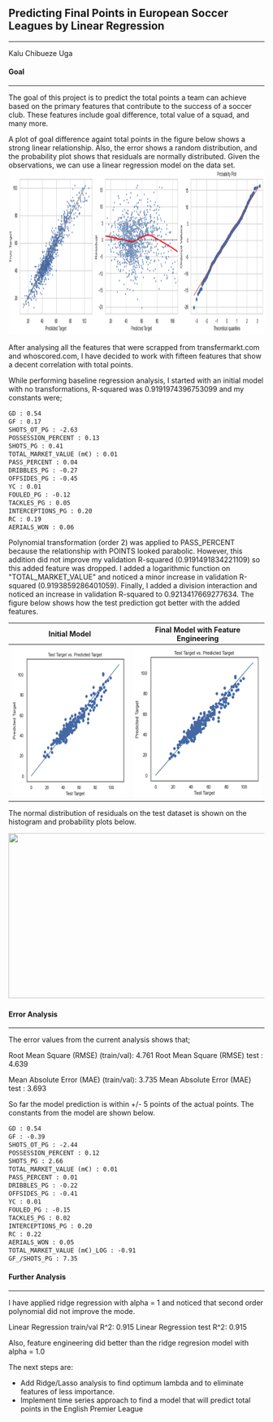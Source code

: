 ## Predicting Final Points in European Soccer Leagues by Linear Regression 

---
Kalu Chibueze Uga


#### Goal
---

The goal of this project is to predict the total points a team can achieve based on the primary features that contribute to the success of a soccer club. These features include goal difference, total value of a squad, and many more.

A plot of goal difference againt total points in the figure below  shows a strong linear relationship. Also, the error shows a random distribution, and the probability plot shows that residuals are normally distributed. Given the observations, we can use a linear regression model on the data set.
<img src="https://github.com/kuga01/kcu_project_files/blob/main/Web_Scraping_Regression/plots/gd_var_plot.png" width = "850" height = "325">

After analysing all the features that were scrapped from transfermarkt.com and whoscored.com, I have decided to work with fifteen features that show a decent correlation with total points. 

While performing baseline regression analysis, I started with an initial model with no transformations, R-squared was 0.9191974396753099 and my constants were;

```
GD : 0.54
GF : 0.17
SHOTS_OT_PG : -2.63
POSSESSION_PERCENT : 0.13
SHOTS_PG : 0.41
TOTAL_MARKET_VALUE (m€) : 0.01
PASS_PERCENT : 0.04
DRIBBLES_PG : -0.27
OFFSIDES_PG : -0.45
YC : 0.01
FOULED_PG : -0.12
TACKLES_PG : 0.05
INTERCEPTIONS_PG : 0.20
RC : 0.19
AERIALS_WON : 0.06
```
Polynomial transformation (order 2) was applied to PASS_PERCENT because the relationship with POINTS looked parabolic. However, this addition did not improve my validation R-squared (0.9191491834221109) so this added feature was dropped. I added a logarithmic function on "TOTAL_MARKET_VALUE" and noticed a minor increase in validation R-squared (0.9193859286401059).
Finally, I added a division interaction and noticed an increase in validation R-squared to 0.9213417669277634.
The figure below shows how the test prediction got better with the added features.

| Initial Model | Final Model with Feature Engineering |
|:----: |:------:|
| <img src="https://github.com/kuga01/kcu_project_files/blob/main/Web_Scraping_Regression/plots/initial_model.png" width = "450" height = "300">   | <img src="https://github.com/kuga01/kcu_project_files/blob/main/Web_Scraping_Regression/plots/fe_model.png" width = "450" height = "300">    |

The normal distribution of residuals on the test dataset is shown on the histogram and probability plots below.

<img src="/Users/amyphillip/Desktop/Metis/project_2_webscrap_linreg/Web_Scraping_Regression/plots/hist_prob.png" width = "850" height = "325">

#### Error Analysis
---

The error values from the current analysis shows that;

Root Mean Square (RMSE) (train/val): 4.761
Root Mean Square (RMSE) test         : 4.639

Mean Absolute Error (MAE) (train/val): 3.735
Mean Absolute Error (MAE) test         : 3.693

So far the model prediction is within +/- 5 points of the actual points. The constants from the model are shown below.

```
GD : 0.54
GF : -0.39
SHOTS_OT_PG : -2.44
POSSESSION_PERCENT : 0.12
SHOTS_PG : 2.66
TOTAL_MARKET_VALUE (m€) : 0.01
PASS_PERCENT : 0.01
DRIBBLES_PG : -0.22
OFFSIDES_PG : -0.41
YC : 0.01
FOULED_PG : -0.15
TACKLES_PG : 0.02
INTERCEPTIONS_PG : 0.20
RC : 0.22
AERIALS_WON : 0.05
TOTAL_MARKET_VALUE (m€)_LOG : -0.91
GF_/SHOTS_PG : 7.35
```

#### Further Analysis
---
I have applied ridge regression with alpha = 1 and noticed that second order polynomial did not improve the mode. 

Linear Regression train/val R^2: 0.915
Linear Regression test R^2: 0.915

Also, feature engineering did better than the ridge regresion model with alpha = 1.0

The next steps are:
* Add Ridge/Lasso analysis to find optimum lambda and to eliminate features of less importance.
* Implement time series approach to find a model that will predict total points in the English Premier League
